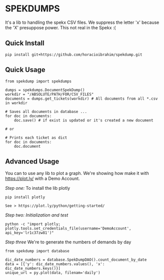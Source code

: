 SPEKDUMPS
==========
It's a lib to handling the spekx CSV files. We suppress the 
letter 'x' because the 'X' presuppose power. This not real in the Spekx :(
 

Quick Install
-----------
```
pip install git+https://github.com/horacioibrahim/spekdump.git
```


Quick Usage
-----------
```
from spekdump import spekdumps

dumps = spekdumps.DocumentSpekDump()
workdir = "/ABSOLUTE/PATH/FOR/CSV_FILES"
documents = dumps.get_tickets(workdir) # All documents from all *.csv in workdir

# Saves all documents in database ...
for doc in documents:
    doc.save() # if exist is updated or it's created a new document

# or

# Prints each ticket as dict
for doc in documents:
    doc.document 

```

Advanced Usage
----------------
You can to use any lib to plot a graph. We're showing how make it 
with https://plot.ly/ with a Demo Account. 

*Step one:*
To install the lib plotly
```
pip install plotly

See > https://plot.ly/python/getting-started/
```

*Step two: Initialization and test*
```
python -c "import plotly; plotly.tools.set_credentials_file(username='DemoAccount', api_key='lr1c37zw81')"
```

*Step three*
We're to generate the numbers of demands by day 
```
from spekdump import database

dic_date_numbers = database.SpekDumpDAO().count_document_by_date
data = [{'y': dic_date_numbers.values(), 'x': dic_date_numbers.keys()}]
unique_url = py.plot(data, filenam='daily')

```

